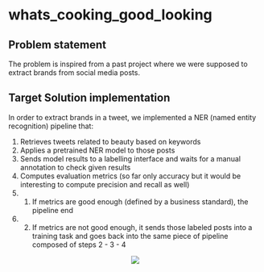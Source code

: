 # whats_cooking_good_looking

## Problem statement
The problem is inspired from a past project where we were supposed to extract brands from social media posts.


## Target Solution implementation
In order to extract brands in a tweet, we implemented a NER (named entity recognition) pipeline that:
1. Retrieves tweets related to beauty based on keywords
2. Applies a pretrained NER model to those posts
3. Sends model results to a labelling interface and waits for a manual annotation to check given results
4. Computes evaluation metrics (so far only accuracy but it would be interesting to compute precision and recall as well)
5. 1. If metrics are good enough (defined by a business standard), the pipeline end
5. 2. If metrics are not good enough, it sends those labeled posts into a training task and goes back into the same piece of pipeline composed of steps 2 - 3 - 4

<p align="center">
    <img src="/docs/functional_pipeline.png" />
</p>
